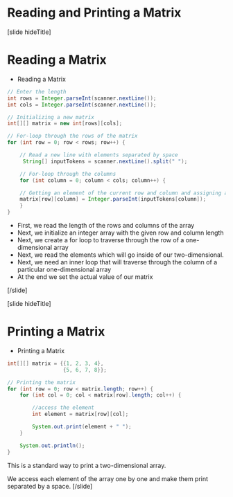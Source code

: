 # Reading and Printing a Matrix

[slide hideTitle]

# Reading a Matrix

- Reading a Matrix

```java
// Enter the length 
int rows = Integer.parseInt(scanner.nextLine());
int cols = Integer.parseInt(scanner.nextLine());

// Initializing a new matrix
int[][] matrix = new int[rows][cols];

// For-loop through the rows of the matrix
for (int row = 0; row < rows; row++) {

    // Read a new line with elements separated by space    
     String[] inputTokens = scanner.nextLine().split(" ");

    // For-loop through the columns
    for (int column = 0; column < cols; column++) {

    // Getting an element of the current row and column and assigning a value  
    matrix[row][column] = Integer.parseInt(inputTokens[column]);
    }
}
```

- First, we read the length of the rows and columns of the array
- Next, we initialize an integer array with the given row and column length
- Next, we create a for loop to traverse through the row of a one-dimensional array
- Next, we read the elements which will go inside of our two-dimensional.
- Next, we need an inner loop that will traverse through the column of a particular one-dimensional array
- At the end we set the actual value of our matrix


[/slide]

[slide hideTitle]
# Printing a Matrix

- Printing a Matrix

```java live
int[][] matrix = {{1, 2, 3, 4},
                  {5, 6, 7, 8}};

// Printing the matrix
for (int row = 0; row < matrix.length; row++) {
    for (int col = 0; col < matrix[row].length; col++) {

        //access the element
        int element = matrix[row][col];

        System.out.print(element + " ");
    }

    System.out.println();
}
```
This is a standard way to print a two-dimensional array.

We access each element of the array one by one and make them print separated by a space.
[/slide]

